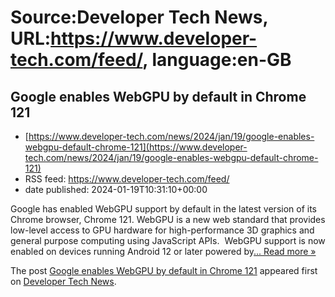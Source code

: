 # Source:Developer Tech News, URL:https://www.developer-tech.com/feed/, language:en-GB

## Google enables WebGPU by default in Chrome 121
 - [https://www.developer-tech.com/news/2024/jan/19/google-enables-webgpu-default-chrome-121](https://www.developer-tech.com/news/2024/jan/19/google-enables-webgpu-default-chrome-121)
 - RSS feed: https://www.developer-tech.com/feed/
 - date published: 2024-01-19T10:31:10+00:00

<p>Google has enabled WebGPU support by default in the latest version of its Chrome browser, Chrome 121. WebGPU is a new web standard that provides low-level access to GPU hardware for high-performance 3D graphics and general purpose computing using JavaScript APIs.  WebGPU support is now enabled on devices running Android 12 or later powered by<a class="excerpt-read-more" href="https://www.developer-tech.com/news/2024/jan/19/google-enables-webgpu-default-chrome-121/" title="ReadGoogle enables WebGPU by default in Chrome 121">... Read more &#187;</a></p>
<p>The post <a href="https://www.developer-tech.com/news/2024/jan/19/google-enables-webgpu-default-chrome-121/">Google enables WebGPU by default in Chrome 121</a> appeared first on <a href="https://www.developer-tech.com">Developer Tech News</a>.</p>

